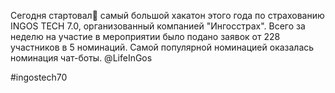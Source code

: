 Сегодня стартовал🚀 самый большой хакатон этого года по страхованию INGOS TECH 7.0, организованный компанией "Ингосстрах". 
Всего за неделю на участие в мероприятии было подано заявок от 228 участников в 5 номинаций. Самой популярной номинацией оказалась номинация чат-боты. 
@LifeInGos

#ingostech70
